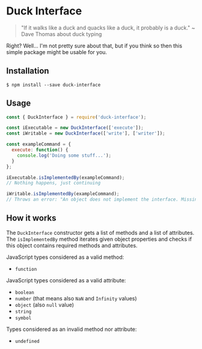 Duck Interface
===

> "If it walks like a duck and quacks like a duck, it probably is a duck." ~ Dave Thomas about duck typing

Right? Well... I'm not pretty sure about that,
but if you think so then this simple package
might be usable for you.

## Installation

```
$ npm install --save duck-interface
```

## Usage

```javascript
const { DuckInterface } = require('duck-interface');

const iExecutable = new DuckInterface(['execute']);
const iWritable = new DuckInterface(['write'], ['writer']);

const exampleCommand = {
  execute: function() {
    console.log('Doing some stuff...');
  }
};

iExecutable.isImplementedBy(exampleCommand);
// Nothing happens, just continuing

iWritable.isImplementedBy(exampleCommand);
// Throws an error: "An object does not implement the interface. Missing methods: write. Missing attributes: writer."
```

## How it works

The `DuckInterface` constructor gets a list of methods
and a list of attributes. The `isImplementedBy` method
iterates given object properties and checks if this object
contains required methods and attributes.

JavaScript types considered as a valid method:

- `function`

JavaScript types considered as a valid attribute:

- `boolean`
- `number` (that means also `NaN` and `Infinity` values)
- `object` (also `null` value)
- `string`
- `symbol`

Types considered as an invalid method nor attribute:

- `undefined`
